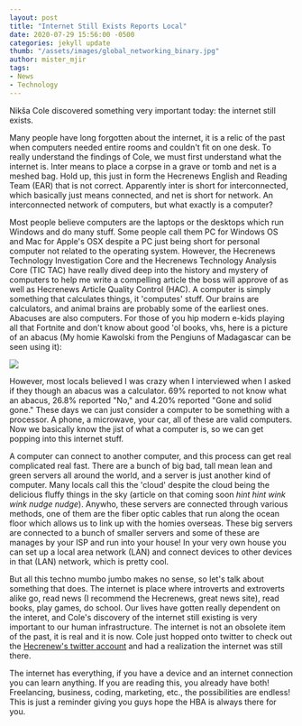 ```yaml
---
layout: post
title: "Internet Still Exists Reports Local"
date: 2020-07-29 15:56:00 -0500
categories: jekyll update
thumb: "/assets/images/global_networking_binary.jpg"
author: mister_mjir
tags:
- News
- Technology
---
```


Nikša Cole discovered something very important today: the internet still exists.

Many people have long forgotten about the internet, it is a relic of the past when computers needed entire rooms and couldn't fit on one desk. To really understand
the findings of Cole, we must first understand what the internet is. Inter means to place a corpse in a grave or tomb and net is a meshed bag. Hold up, this just in
form the Hecrenews English and Reading Team (EAR) that is not correct. Apparently inter is short for interconnected, which basically just means connected, and net is
short for network. An interconnected network of computers, but what exactly is a computer?

Most people believe computers are the laptops or the desktops which run Windows and do many stuff. Some people call them PC for Windows OS and Mac for Apple's OSX
despite a PC just being short for personal computer not related to the operating system. However, the Hecrenews Technology Investigation Core and the Hecrenews
Technology Analysis Core (TIC TAC) have really dived deep into the history and mystery of computers to help me write a compelling article the boss will approve of
as well as Hecrenews Article Quality Control (HAC). A computer is simply something that calculates things, it 'computes' stuff. Our brains are calculators, and animal
brains are probably some of the earliest ones. Abacuses are also computers. For those of you hip modern e-kids playing all that Fortnite and don't know about good 'ol
books, vhs, here is a picture of an abacus (My homie Kawolski from the Pengiuns of Madagascar can be seen using it):

![](https://hecrenews.github.io/assets/images/abacus_stock_photo.jpg)

However, most locals believed I was crazy when I interviewed when I asked if they though an abacus was a calculator. 69% reported to not know what an abacus, 26.8%
reported "No," and 4.20% reported "Gone and solid gone." These days we can just consider a computer to be something with a processor. A phone, a microwave, your car,
all of these are valid computers. Now we basically know the jist of what a computer is, so we can get popping into this internet stuff.

A computer can connect to another computer, and this process can get real complicated real fast. There are a bunch of big bad, tall mean lean and green servers all
around the world, and a server is just another kind of computer. Many locals call this the 'cloud' despite the cloud being the delicious fluffy things in the sky
(article on that coming soon *hint hint wink wink nudge nudge*). Anywho, these servers are connected through various methods, one of them are the fiber optic cables
that run along the ocean floor which allows us to link up with the homies overseas. These big servers are connected to a bunch of smaller servers and some of these
are manages by your ISP and run into your house! In your very own house you can set up a local area network (LAN) and connect devices to other devices in that (LAN)
network, which is pretty cool.

But all this techno mumbo jumbo makes no sense, so let's talk about something that does. The internet is place where introverts and extroverts alike go, read news
(I recommend the Hecrenews, great news site), read books, play games, do school. Our lives have gotten really dependent on the interet, and Cole's discovery of the
internet still existing is very important to our human infrastructure. The internet is not an obsolete item of the past, it is real and it is now. Cole just hopped
onto twitter to check out the [Hecrenew's twitter account](https://twitter.com/hecrenews) and had a realization the internet was still there.

The internet has everything, if you have a device and an internet connection you can learn anything. If you are reading this, you already have both! Freelancing,
business, coding, marketing, etc., the possibilities are endless! This is just a reminder giving you guys hope the HBA is always there for you.
